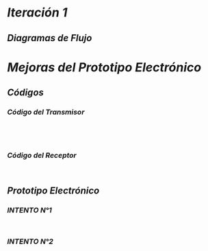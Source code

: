 # *Iteración 1*

## *Diagramas de Flujo*


# *Mejoras del Prototipo Electrónico*

## *Códigos*

### *Código del Transmisor*

<p align="center" float="left">  <img src=""/> </p>

<p align="center" float="left">  <img src="" /> </p>

<p align="center" float="left">  <img src=""  /> </p>

<p align="center" float="left">  <img src=""  /> </p>

### *Código del Receptor*

<p align="center" float="left">  <img src=""/> </p>

<p align="center" float="left">  <img src=""/> </p>

## *Prototipo Electrónico*

### *INTENTO N°1*

<p align="center" float="left">  <img src=""/> </p>

<p align="center" float="left">  <img src=""/> </p>

### *INTENTO N°2*

<p align="center" float="left">  <img src=""/> </p>

<p align="center" float="left">  <img src=""/> </p>



